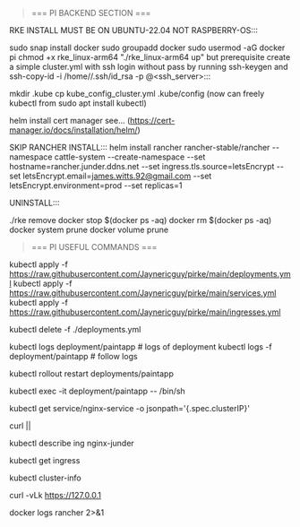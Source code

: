 > === PI BACKEND SECTION ===

RKE INSTALL MUST BE ON UBUNTU-22.04 NOT RASPBERRY-OS:::

sudo snap install docker
sudo groupadd docker
sudo usermod -aG docker pi
chmod +x rke_linux-arm64
"./rke_linux-arm64 up" but prerequisite create a simple cluster.yml with ssh login without pass by running ssh-keygen and ssh-copy-id -i /home/<user>/.ssh/id_rsa -p <port> <user>@<ssh_server>:::

mkdir .kube
cp kube_config_cluster.yml .kube/config
(now can freely kubectl from sudo apt install kubectl)

helm install cert manager see... (https://cert-manager.io/docs/installation/helm/)

SKIP RANCHER INSTALL:::
helm install rancher rancher-stable/rancher   --namespace cattle-system --create-namespace  --set hostname=rancher.junder.ddns.net   --set ingress.tls.source=letsEncrypt   --set letsEncrypt.email=james.witts.92@gmail.com   --set letsEncrypt.environment=prod   --set replicas=1

UNINSTALL:::

./rke remove
docker stop $(docker ps -aq)
docker rm $(docker ps -aq)
docker system prune
docker volume prune

> === PI USEFUL COMMANDS ===

kubectl apply -f https://raw.githubusercontent.com/Jaynericguy/pirke/main/deployments.yml
kubectl apply -f https://raw.githubusercontent.com/Jaynericguy/pirke/main/services.yml
kubectl apply -f https://raw.githubusercontent.com/Jaynericguy/pirke/main/ingresses.yml

kubectl delete -f ./deployments.yml <CAN-APPLY-A-FOLDER-TOO>

kubectl logs deployment/paintapp # logs of deployment
kubectl logs -f deployment/paintapp # follow logs

kubectl rollout restart deployments/paintapp

kubectl exec -it deployment/paintapp -- /bin/sh

kubectl get service/nginx-service -o jsonpath='{.spec.clusterIP}'

curl <clusterip>||<ingressip>

kubectl describe ing nginx-junder

kubectl get ingress

kubectl cluster-info

curl -vLk https://127.0.0.1

docker logs rancher 2>&1